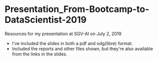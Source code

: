 # Presentation_From-Bootcamp-to-DataScientist-2019
Resources for my presentation at SGV-AI on July 2, 2019

- I've included the slides in both a pdf and odg(libre) format. 
- Included the reports and other files shown, but they're also available from the links in the slides.
